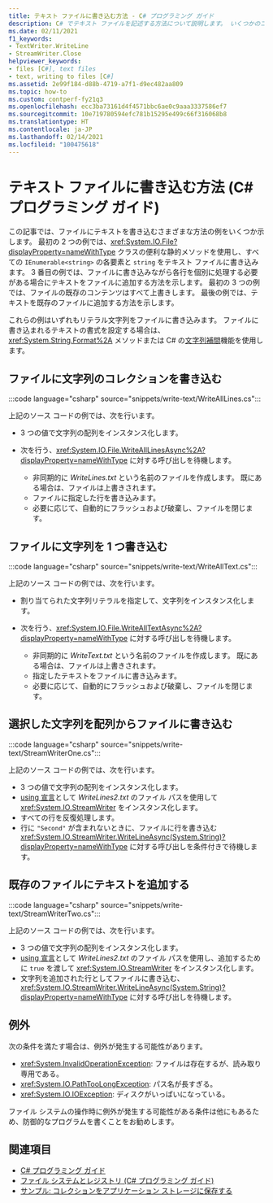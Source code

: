 ```yaml
---
title: テキスト ファイルに書き込む方法 - C# プログラミング ガイド
description: C# でテキスト ファイルを記述する方法について説明します。 いくつかのコード例を参照し、使用可能なその他のリソースを確認してください。
ms.date: 02/11/2021
f1_keywords:
- TextWriter.WriteLine
- StreamWriter.Close
helpviewer_keywords:
- files [C#], text files
- text, writing to files [C#]
ms.assetid: 2e99f184-d88b-4719-a7f1-d9ec482aa809
ms.topic: how-to
ms.custom: contperf-fy21q3
ms.openlocfilehash: ecc3ba73161d4f4571bbc6ae0c9aaa3337586ef7
ms.sourcegitcommit: 10e719780594efc781b15295e499c66f316068b8
ms.translationtype: HT
ms.contentlocale: ja-JP
ms.lasthandoff: 02/14/2021
ms.locfileid: "100475618"
---
```

# <a name="how-to-write-to-a-text-file-c-programming-guide"></a>テキスト ファイルに書き込む方法 (C# プログラミング ガイド)

この記事では、ファイルにテキストを書き込むさまざまな方法の例をいくつか示します。 最初の 2 つの例では、<xref:System.IO.File?displayProperty=nameWithType> クラスの便利な静的メソッドを使用し、すべての `IEnumerable<string>` の各要素と `string` をテキスト ファイルに書き込みます。 3 番目の例では、ファイルに書き込みながら各行を個別に処理する必要がある場合にテキストをファイルに追加する方法を示します。 最初の 3 つの例では、ファイルの既存のコンテンツはすべて上書きします。 最後の例では、テキストを既存のファイルに追加する方法を示します。

 これらの例はいずれもリテラル文字列をファイルに書き込みます。 ファイルに書き込まれるテキストの書式を設定する場合は、<xref:System.String.Format%2A> メソッドまたは C# の[文字列補間](../../language-reference/tokens/interpolated.md)機能を使用します。

## <a name="write-a-collection-of-strings-to-a-file"></a>ファイルに文字列のコレクションを書き込む

:::code language="csharp" source="snippets/write-text/WriteAllLines.cs":::

上記のソース コードの例では、次を行います。

- 3 つの値で文字列の配列をインスタンス化します。
- 次を行う、<xref:System.IO.File.WriteAllLinesAsync%2A?displayProperty=nameWithType> に対する呼び出しを待機します。

  - 非同期的に *WriteLines.txt* という名前のファイルを作成します。 既にある場合は、ファイルは上書きされます。
  - ファイルに指定した行を書き込みます。
  - 必要に応じて、自動的にフラッシュおよび破棄し、ファイルを閉じます。

## <a name="write-one-string-to-a-file"></a>ファイルに文字列を 1 つ書き込む

:::code language="csharp" source="snippets/write-text/WriteAllText.cs":::

上記のソース コードの例では、次を行います。

- 割り当てられた文字列リテラルを指定して、文字列をインスタンス化します。
- 次を行う、<xref:System.IO.File.WriteAllTextAsync%2A?displayProperty=nameWithType> に対する呼び出しを待機します。

  - 非同期的に *WriteText.txt* という名前のファイルを作成します。 既にある場合は、ファイルは上書きされます。
  - 指定したテキストをファイルに書き込みます。
  - 必要に応じて、自動的にフラッシュおよび破棄し、ファイルを閉じます。

## <a name="write-selected-strings-from-an-array-to-a-file"></a>選択した文字列を配列からファイルに書き込む

:::code language="csharp" source="snippets/write-text/StreamWriterOne.cs":::

上記のソース コードの例では、次を行います。

- 3 つの値で文字列の配列をインスタンス化します。
- [using 宣言](../../whats-new/csharp-8.md#using-declarations)として *WriteLines2.txt* のファイル パスを使用して <xref:System.IO.StreamWriter> をインスタンス化します。
- すべての行を反復処理します。
- 行に `"Second"` が含まれないときに、ファイルに行を書き込む <xref:System.IO.StreamWriter.WriteLineAsync(System.String)?displayProperty=nameWithType> に対する呼び出しを条件付きで待機します。

## <a name="append-text-to-an-existing-file"></a>既存のファイルにテキストを追加する

:::code language="csharp" source="snippets/write-text/StreamWriterTwo.cs":::

上記のソース コードの例では、次を行います。

- 3 つの値で文字列の配列をインスタンス化します。
- [using 宣言](../../whats-new/csharp-8.md#using-declarations)として *WriteLines2.txt* のファイル パスを使用し、追加するために `true` を渡して <xref:System.IO.StreamWriter> をインスタンス化します。
- 文字列を追加された行としてファイルに書き込む、<xref:System.IO.StreamWriter.WriteLineAsync(System.String)?displayProperty=nameWithType> に対する呼び出しを待機します。

## <a name="exceptions"></a>例外

次の条件を満たす場合は、例外が発生する可能性があります。

- <xref:System.InvalidOperationException>: ファイルは存在するが、読み取り専用である。
- <xref:System.IO.PathTooLongException>: パス名が長すぎる。
- <xref:System.IO.IOException>: ディスクがいっぱいになっている。

ファイル システムの操作時に例外が発生する可能性がある条件は他にもあるため、防御的なプログラムを書くことをお勧めします。

## <a name="see-also"></a>関連項目

- [C# プログラミング ガイド](../index.md)
- [ファイル システムとレジストリ (C# プログラミング ガイド)](./index.md)
- [サンプル: コレクションをアプリケーション ストレージに保存する](https://code.msdn.microsoft.com/CSWinStoreAppSaveCollection-bed5d6e6)
